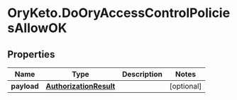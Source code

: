 # OryKeto.DoOryAccessControlPoliciesAllowOK

## Properties
Name | Type | Description | Notes
------------ | ------------- | ------------- | -------------
**payload** | [**AuthorizationResult**](AuthorizationResult.md) |  | [optional] 



